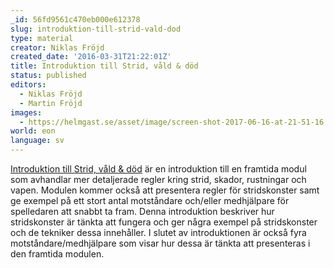 ```yaml
---
_id: 56fd9561c470eb000e612378
slug: introduktion-till-strid-vald-dod
type: material
creator: Niklas Fröjd
created_date: '2016-03-31T21:22:01Z'
title: Introduktion till Strid, våld & död
status: published
editors:
  - Niklas Fröjd
  - Martin Fröjd
images:
  - https://helmgast.se/asset/image/screen-shot-2017-06-16-at-21-51-16.png
world: eon
language: sv
---
```

[Introduktion till Strid, våld & död](https://helmgast.se/asset/download/intro-svd-2016-03-31.pdf) är en introduktion till en framtida modul som avhandlar mer detaljerade regler kring strid, skador, rustningar och vapen. Modulen kommer också att presentera regler för stridskonster samt ge exempel på ett stort antal motståndare och/eller medhjälpare för spelledaren att snabbt ta fram. Denna introduktion beskriver hur stridskonster är tänkta att fungera och ger några exempel på stridskonster och de tekniker dessa innehåller. I slutet av introduktionen är också fyra motståndare/medhjälpare som visar hur dessa är tänkta att presenteras i den framtida modulen.
